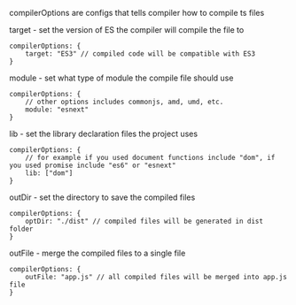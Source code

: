 compilerOptions are configs that tells compiler how to compile ts files

target - set the version of ES the compiler will compile the file to
```
compilerOptions: {
    target: "ES3" // compiled code will be compatible with ES3
}
```

module - set what type of module the compile file should use
```
compilerOptions: {
    // other options includes commonjs, amd, umd, etc.
    module: "esnext"
}
```

lib - set the library declaration files the project uses
```
compilerOptions: {
    // for example if you used document functions include "dom", if you used promise include "es6" or "esnext"
    lib: ["dom"]
}
```

outDir - set the directory to save the compiled files
```
compilerOptions: {
    optDir: "./dist" // compiled files will be generated in dist folder
}
```

outFile - merge the compiled files to a single file
```
compilerOptions: {
    outFile: "app.js" // all compiled files will be merged into app.js file
}
```

